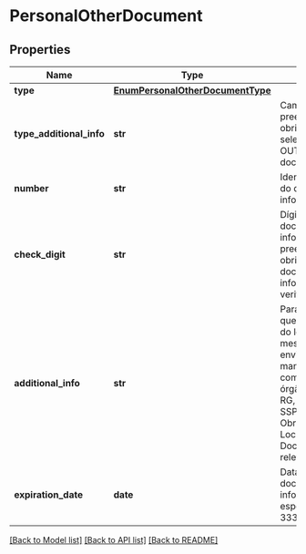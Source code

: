# PersonalOtherDocument

## Properties
Name | Type | Description | Notes
------------ | ------------- | ------------- | -------------
**type** | [**EnumPersonalOtherDocumentType**](EnumPersonalOtherDocumentType.md) |  | 
**type_additional_info** | **str** | Campo livre de preenchimento obrigatório se selecionada a opção OUTROS tipos de documentos | 
**number** | **str** | Identificação/Número do documento informado | 
**check_digit** | **str** | Dígito verificador do documento informado. De preenchimento obrigatório se o documento informado tiver dígito verificador | 
**additional_info** | **str** | Para documentos em que se aplique o uso do local de emissão o mesmo deve ser enviado mandatoriamente, com a informação de órgão e UF. Exemplo: RG, local de emissão: SSP/RS. [Restrição] Obrigatório quando o Local de Emissão do Documento for relevante.  | [optional] 
**expiration_date** | **date** | Data de validade do documento informado, conforme especificação RFC-3339. | 

[[Back to Model list]](../README.md#documentation-for-models) [[Back to API list]](../README.md#documentation-for-api-endpoints) [[Back to README]](../README.md)

